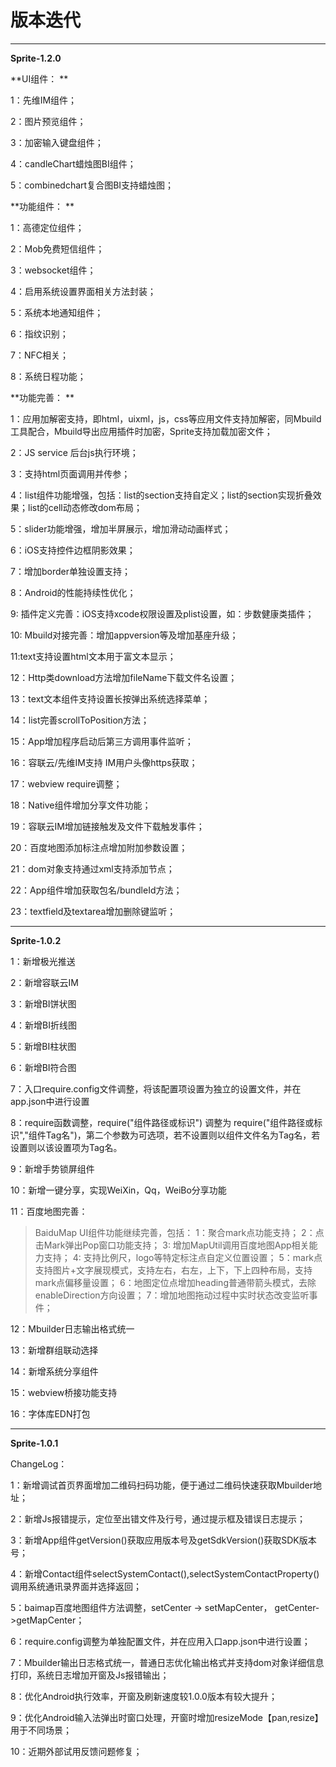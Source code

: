 # 版本迭代


----------

**Sprite-1.2.0**  
 
**UI组件：  ** 

1：先维IM组件；   

2：图片预览组件；   

3：加密输入键盘组件；   

4：candleChart蜡烛图BI组件；   

5：combinedchart复合图BI支持蜡烛图；   


**功能组件：   **

1：高德定位组件；   

2：Mob免费短信组件；   

3：websocket组件；   

4：启用系统设置界面相关方法封装；   

5：系统本地通知组件；   

6：指纹识别；   

7：NFC相关；   

8：系统日程功能； 

**功能完善： **  

1：应用加解密支持，即html，uixml，js，css等应用文件支持加解密，同Mbuild工具配合，Mbuild导出应用插件时加密，Sprite支持加载加密文件；   

2：JS service 后台js执行环境；   

3：支持html页面调用并传参；   

4：list组件功能增强，包括：list的section支持自定义；list的section实现折叠效果；list的cell动态修改dom布局；   

5：slider功能增强，增加半屏展示，增加滑动动画样式；   

6：iOS支持控件边框阴影效果；   

7：增加border单独设置支持；   

8：Android的性能持续性优化；   

9: 插件定义完善：iOS支持xcode权限设置及plist设置，如：步数健康类插件；   

10: Mbuild对接完善：增加appversion等及增加基座升级；   

11:text支持设置html文本用于富文本显示；   

12：Http类download方法增加fileName下载文件名设置；  
 
13：text文本组件支持设置长按弹出系统选择菜单；   

14：list完善scrollToPosition方法；   

15：App增加程序启动后第三方调用事件监听；   

16：容联云/先维IM支持 IM用户头像https获取；   

17：webview require调整；   

18：Native组件增加分享文件功能；   

19：容联云IM增加链接触发及文件下载触发事件；   

20：百度地图添加标注点增加附加参数设置；   

21：dom对象支持通过xml支持添加节点；   

22：App组件增加获取包名/bundleId方法；   

23：textfield及textarea增加删除键监听；    



----------

**Sprite-1.0.2**  

1：新增极光推送

2：新增容联云IM

3：新增BI饼状图

4：新增BI折线图

5：新增BI柱状图

6：新增BI符合图

7：入口require.config文件调整，将该配置项设置为独立的设置文件，并在app.json中进行设置

8：require函数调整，require("组件路径或标识") 调整为 require("组件路径或标识","组件Tag名")，第二个参数为可选项，若不设置则以组件文件名为Tag名，若设置则以该设置项为Tag名。

9：新增手势锁屏组件

10：新增一键分享，实现WeiXin，Qq，WeiBo分享功能

11：百度地图完善：
> BaiduMap UI组件功能继续完善，包括：
>1：聚合mark点功能支持；
>2：点击Mark弹出Pop窗口功能支持；
>3: 增加MapUtil调用百度地图App相关能力支持；
>4: 支持比例尺，logo等特定标注点自定义位置设置；
>5：mark点支持图片+文字展现模式，支持左右，右左，上下，下上四种布局，支持mark点偏移量设置；
>6：地图定位点增加heading普通带箭头模式，去除enableDirection方向设置；
>7：增加地图拖动过程中实时状态改变监听事件； 

12：Mbuilder日志输出格式统一

13：新增群组联动选择

14：新增系统分享组件

15：webview桥接功能支持

16：字体库EDN打包

----------

**Sprite-1.0.1**  

ChangeLog： 

1：新增调试首页界面增加二维码扫码功能，便于通过二维码快速获取Mbuilder地址； 

2：新增Js报错提示，定位至出错文件及行号，通过提示框及错误日志提示； 

3：新增App组件getVersion()获取应用版本号及getSdkVersion()获取SDK版本号； 

4：新增Contact组件selectSystemContact(),selectSystemContactProperty()调用系统通讯录界面并选择返回； 

5：baimap百度地图组件方法调整，setCenter -> setMapCenter， getCenter->getMapCenter； 

6：require.config调整为单独配置文件，并在应用入口app.json中进行设置； 

7：Mbuilder输出日志格式统一，普通日志优化输出格式并支持dom对象详细信息打印，系统日志增加开窗及Js报错输出； 

8：优化Android执行效率，开窗及刷新速度较1.0.0版本有较大提升； 

9：优化Android输入法弹出时窗口处理，开窗时增加resizeMode【pan,resize】用于不同场景； 

10：近期外部试用反馈问题修复；




 


